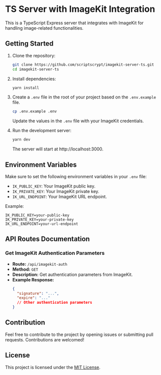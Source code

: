 
# TS Server with ImageKit Integration

This is a TypeScript Express server that integrates with ImageKit for handling image-related functionalities.

## Getting Started

1. Clone the repository:

   ```bash
   git clone https://github.com/scriptscrypt/imagekit-server-ts.git
   cd imagekit-server-ts
   ```

2. Install dependencies:

   ```bash
   yarn install
   ```

3. Create a `.env` file in the root of your project based on the `.env.example` file.

   ```bash
   cp .env.example .env
   ```

   Update the values in the `.env` file with your ImageKit credentials.

4. Run the development server:

   ```bash
   yarn dev
   ```

   The server will start at http://localhost:3000.

## Environment Variables

Make sure to set the following environment variables in your `.env` file:

- `IK_PUBLIC_KEY`: Your ImageKit public key.
- `IK_PRIVATE_KEY`: Your ImageKit private key.
- `IK_URL_ENDPOINT`: Your ImageKit URL endpoint.

Example:

```dotenv
IK_PUBLIC_KEY=your-public-key
IK_PRIVATE_KEY=your-private-key
IK_URL_ENDPOINT=your-url-endpoint
```

## API Routes Documentation

### Get ImageKit Authentication Parameters

- **Route:** `/api/imagekit-auth`
- **Method:** `GET`
- **Description:** Get authentication parameters from ImageKit.
- **Example Response:**
  ```json
  {
    "signature": "...",
    "expire": "..."
    // Other authentication parameters
  }
  ```

## Contribution

Feel free to contribute to the project by opening issues or submitting pull requests. Contributions are welcomed!

## License

This project is licensed under the [MIT License](LICENSE).